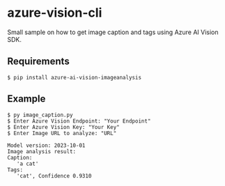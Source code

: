 # azure-vision-cli

Small sample on how to get image caption and tags using Azure AI Vision SDK.

## Requirements
```
$ pip install azure-ai-vision-imageanalysis
```
## Example

```
$ py image_caption.py 
$ Enter Azure Vision Endpoint: "Your Endpoint"
$ Enter Azure Vision Key: "Your Key"
$ Enter Image URL to analyze: "URL"

Model version: 2023-10-01
Image analysis result:
Caption:
   'a cat'
Tags:
   'cat', Confidence 0.9310
```
